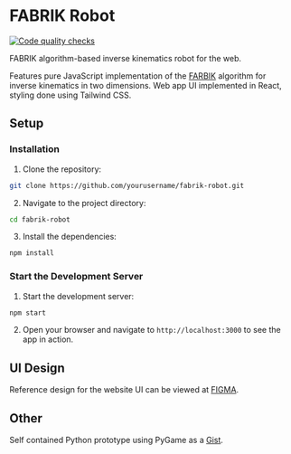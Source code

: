 # FABRIK Robot

[![Code quality checks](https://github.com/maciejzj/fabrik-robot/actions/workflows/ci.yml/badge.svg)](https://github.com/maciejzj/fabrik-robot/actions/workflows/ci.yml)

FABRIK algorithm-based inverse kinematics robot for the web.

Features pure JavaScript implementation of the
[FARBIK](https://doi.org/10.1016/j.gmod.2011.05.003) algorithm for inverse
kinematics in two dimensions. Web app UI implemented in React, styling done
using Tailwind CSS.

## Setup

### Installation

1. Clone the repository:
  ```sh
  git clone https://github.com/yourusername/fabrik-robot.git
  ```
2. Navigate to the project directory:
  ```sh
  cd fabrik-robot
  ```
3. Install the dependencies:
  ```sh
  npm install
  ```

### Start the Development Server

1. Start the development server:
  ```sh
  npm start
  ```
2. Open your browser and navigate to `http://localhost:3000` to see the app in action.

## UI Design

Reference design for the website UI can be viewed at
[FIGMA](https://www.figma.com/design/eS6NC2thxi41dEe3xhVbCQ/FARBIK-Robot?node-id=0-1&t=lMM1BIHG55EOC8aC-1).

## Other

Self contained Python prototype using PyGame as a
[Gist](https://gist.github.com/maciejzj/95603f07572d7aa8a84dbb15221a3d74).
